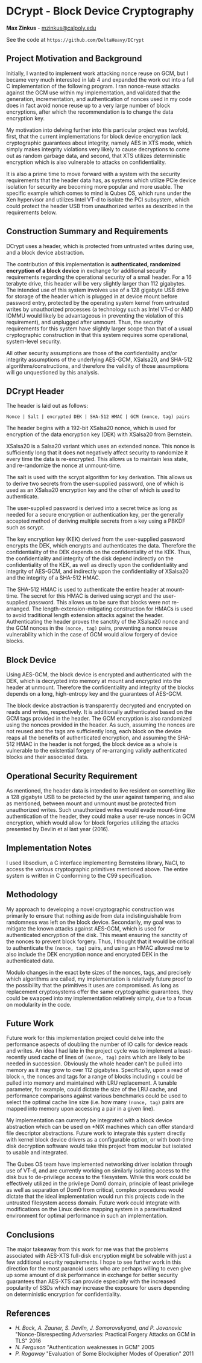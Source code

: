 DCrypt - Block Device Cryptography
==================================

**Max Zinkus** - mzinkus@calpoly.edu

See the code at `https://github.com/DeltaHeavy/DCrypt`

Project Motivation and Background
---------------------------------

Initially, I wanted to implement work attacking nonce reuse on GCM, but I
became very much interested in lab 4 and expanded the work out into a full
C implementation of the following program. I ran nonce-reuse attacks against
the GCM use within my implementation, and validated that the generation,
incrementation, and authentication of nonces used in my code does in fact
avoid nonce reuse up to a very large number of block encryptions, after which
the recommendation is to change the data encryption key.

My motivation into delving further into this particular project was twofold,
first, that the current implementations for block device encryption lack
cryptographic guarantees about integrity, namely AES in XTS mode, which simply
makes integrity violations very likely to cause decryptions to come out
as random garbage data, and second, that XTS utilizes deterministic encryption
which is also vulnerable to attacks on confidentiality.

It is also a prime time to move forward with a system with the security
requirements that the header data has, as systems which utilize PCIe device
isolation for security are becoming more popular and more usable. The specific
example which comes to mind is Qubes OS, which runs under the Xen hypervisor
and utilizes Intel VT-d to isolate the PCI subsystem, which could protect the
header USB from unauthorized writes as described in the requirements below.

Construction Summary and Requirements
-------------------------------------

DCrypt uses a header, which is protected from untrusted writes during use, and
a block device abstraction.

The contribution of this implementation is **authenticated, randomized
encryption of a block device** in exchange for additional security requirements
regarding the operational security of a small header. For a 16 terabyte drive,
this header will be very slightly larger than 112 gigabytes. The intended use
of this system involves use of a 128 gigabyte USB drive for storage of the
header which is plugged in at device mount before password entry, protected by
the operating system kernel from untrusted writes by unauthorized processes
(a technology such as Intel VT-d or AMD IOMMU would likely be advantageous in
preventing the violation of this requirement), and unplugged after unmount.
Thus, the security requirements for this system have slightly larger scope than
that of a usual cryptographic construction in that this system requires some
operational, system-level security.

All other security assumptions are those of the confidentiality and/or
integrity assumptions of the underlying AES-GCM, XSalsa20, and SHA-512
algorithms/constructions, and therefore the validity of those assumptions will
go unquestioned by this analysis.

DCrypt Header
-------------

The header is laid out as follows:
```
Nonce | Salt | encrypted DEK | SHA-512 HMAC | GCM (nonce, tag) pairs
```

The header begins with a 192-bit XSalsa20 nonce, which is used for encryption
of the data encryption key (DEK) with XSalsa20 from Bernstein.

XSalsa20 is a Salsa20 variant which uses an extended nonce. This nonce is
sufficiently long that it does not negatively affect security to randomize it
every time the data is re-encrypted. This allows us to maintain less state, and
re-randomize the nonce at unmount-time.

The salt is used with the scrypt algorithm for key derivation. This allows us
to derive two secrets from the user-supplied password, one of which is used as
an XSalsa20 encryption key and the other of which is used to authenticate.

The user-supplied password is derived into a secret twice as long as needed for
a secure encryption or authentication key, per the generally accepted method of
deriving multiple secrets from a key using a PBKDF such as scrypt.

The key encryption key (KEK) derived from the user-supplied password encrypts
the DEK, which encrypts and authenticates the data. Therefore the
confidentiality of the DEK depends on the confidentiality of the KEK. Thus, the
confidentiality and integrity of the disk depend indirectly on the
confidentiality of the KEK, as well as directly upon the confidentiality and
integrity of AES-GCM, and indirectly upon the confidentiality of XSalsa20 and
the integrity of a SHA-512 HMAC.

The SHA-512 HMAC is used to authenticate the entire header at mount-time. The
secret for this HMAC is derived using scrypt and the user-supplied password.
This allows us to be sure that blocks were not re-arranged. The length-extension-mitigating
construction for HMACs is used to avoid traditional length extension attacks
against the header. Authenticating the header proves the sanctity of the
XSalsa20 nonce and the GCM nonces in the `(nonce, tag)` pairs, preventing a
nonce reuse vulnerability which in the case of GCM would allow forgery of
device blocks.

Block Device
------------

Using AES-GCM, the block device is encrypted and authenticated with the DEK,
which is decrypted into memory at mount and encrypted into the header at
unmount. Therefore the confidentiality and integrity of the blocks depends on a
long, high-entropy key and the guarantees of AES-GCM.

The block device abstraction is transparently decrypted and encrypted on reads
and writes, respectively. It is additionally authenticated based on the GCM
tags provided in the header. The GCM encryption is also randomized using the
nonces provided in the header. As such, assuming the nonces are not reused and
the tags are sufficiently long, each block on the device reaps all the benefits
of authenticated encryption, and assuming the SHA-512 HMAC in the header is not
forged, the block device as a whole is vulnerable to the existential forgery of
re-arranging validly authenticated blocks and their associated data.

Operational Security Requirement
--------------------------------

As mentioned, the header data is intended to live resident on something like a
128 gigabyte USB to be protected by the user against tampering, and also as
mentioned, between mount and unmount must be protected from unauthorized
writes. Such unauthorized writes would evade mount-time authentication of the
header, they could make a user re-use nonces in GCM encryption, which would
allow for block forgeries utilizing the attacks presented by Devlin et al last
year (2016).

Implementation Notes
--------------------

I used libsodium, a C interface implementing Bernsteins library, NaCl, to
access the various cryptographic primitives mentioned above. The entire system
is written in C conforming to the C99 specification.

Methodology
-----------

My approach to developing a novel cryptographic construction was primarily to
ensure that nothing aside from data indistinguishable from randomness was left
on the block device. Secondarily, my goal was to mitigate the known attacks
against AES-GCM, which is used for authenticated encryption of the disk. This
meant ensuring the sanctity of the nonces to prevent block forgery. Thus, I
thought that it would be critical to authenticate the `(nonce, tag)` pairs, and
using an HMAC allowed me to also include the DEK encryption nonce and encrypted
DEK in the authenticated data.

Modulo changes in the exact byte sizes of the nonces, tags, and precisely which
algorithms are called, my implementation is relatively future proof to the
possibility that the primitives it uses are compromised. As long as replacement
cryptosystems offer the same cryptographic guarantees, they could be swapped
into my implementation relatively simply, due to a focus on modularity in the
code.

Future Work
-----------

Future work for this implementation project could delve into the performance
aspects of doubling the number of IO calls for device reads and writes. An idea
I had late in the project cycle was to implement a least-recently used cache of
lines of `(nonce, tag)` pairs which are likely to be needed in succession.
Obviously the whole header can't be pulled into memory as it may grow to over
112 gigabytes. Specifically, upon a read of block `n`, the nonces and tags for
a range of blocks including `n` could be pulled into memory and maintained with
LRU replacement. A tunable parameter, for example, could dictate the size of
the LRU cache, and performance comparisons against various benchmarks could be
used to select the optimal cache line size (i.e. how many `(nonce, tag)` pairs
are mapped into memory upon accessing a pair in a given line).

My implementation can currently be integrated with a block device abstraction
which can be used on \*NIX machines which can offer standard file descriptor
abstractions. Future work to integrate this system directly with kernel block
device drivers as a configurable option, or with boot-time disk decryption
software would take this project from modular but isolated to usable and
integrated.

The Qubes OS team have implemented networking driver isolation through use of
VT-d, and are currently working on similarly isolating access to the disk bus
to de-privilege access to the filesystem. While this work could be effectively
utilized in the privilege Dom0 domain, principle of least privilege as well as
separation of Dom0 from critical, complex procedures would dictate that the
ideal implementation would run this projects code in the untrusted filesystem
access domain. Future work could integrate with modifications on the Linux
device mapping system in a paravirtualized environment for optimal performance
in such an implementation. 

Conclusions
-----------

The major takeaway from this work for me was that the problems associated with
AES-XTS full-disk encryption might be solvable with just a few additional
security requirements. I hope to see further work in this direction for the
most paranoid users who are perhaps willing to even give up some amount of disk
performance in exchange for better security guarantees than AES-XTS can provide
especially with the increased popularity of SSDs which may increase the
exposure for users depending on deterministic encryption for confidentiality.

References
----------

* *H. Bock, A. Zauner, S. Devlin, J. Somorovskyand, and P. Jovanovic* "Nonce-Disrespecting Adversaries: Practical Forgery Attacks on GCM in TLS" 2016
* *N. Ferguson* "Authentication weaknesses in GCM" 2005
* *P. Rogaway* "Evaluation of Some Blockcipher Modes of Operation" 2011
